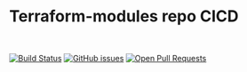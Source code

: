 # Terraform-modules repo CICD
<br>

[![Build Status](https://img.shields.io/github/actions/workflow/status/varun-charan/terraform-modules/terraform-modules-workflow.yaml?branch=master&label=CI)](https://github.com/varun-charan/terraform-modules/actions/workflows/terraform-modules-workflow.yaml)
[![GitHub issues](https://img.shields.io/github/issues/varun-charan/terraform-modules?label=issues)](https://github.com/varun-charan/terraform-modules/issues)
[![Open Pull Requests](https://img.shields.io/github/issues-pr-raw/varun-charan/terraform-modules?label=open%20PRs)](https://github.com/varun-charan/terraform-modules/pulls)